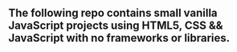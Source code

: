 ## The following repo contains small vanilla JavaScript projects using HTML5, CSS && JavaScript with no frameworks or libraries.
